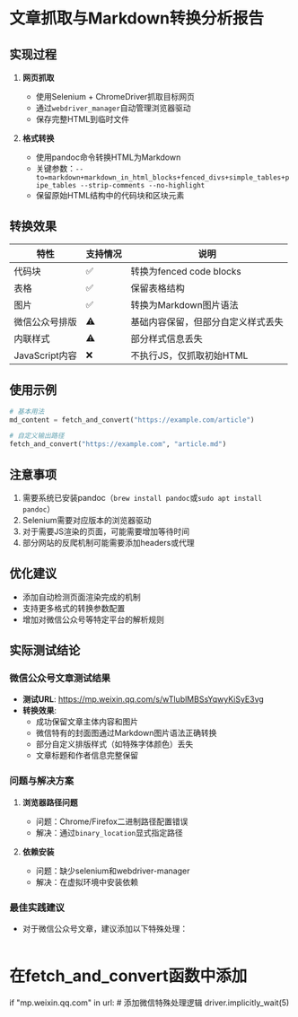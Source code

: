 # 文章抓取与Markdown转换分析报告

## 实现过程

1. **网页抓取**
   - 使用Selenium + ChromeDriver抓取目标网页
   - 通过`webdriver_manager`自动管理浏览器驱动
   - 保存完整HTML到临时文件

2. **格式转换**
   - 使用pandoc命令转换HTML为Markdown
   - 关键参数：`--to=markdown+markdown_in_html_blocks+fenced_divs+simple_tables+pipe_tables --strip-comments --no-highlight`
   - 保留原始HTML结构中的代码块和区块元素

## 转换效果

| 特性 | 支持情况 | 说明 |
|------|----------|------|
| 代码块 | ✅ | 转换为fenced code blocks |
| 表格 | ✅ | 保留表格结构 |
| 图片 | ✅ | 转换为Markdown图片语法 |
| 微信公众号排版 | ⚠️ | 基础内容保留，但部分自定义样式丢失 |
| 内联样式 | ⚠️ | 部分样式信息丢失 |
| JavaScript内容 | ❌ | 不执行JS，仅抓取初始HTML |

## 使用示例

```python
# 基本用法
md_content = fetch_and_convert("https://example.com/article")

# 自定义输出路径
fetch_and_convert("https://example.com", "article.md")
```

## 注意事项

1. 需要系统已安装pandoc（`brew install pandoc`或`sudo apt install pandoc`）
2. Selenium需要对应版本的浏览器驱动
3. 对于需要JS渲染的页面，可能需要增加等待时间
4. 部分网站的反爬机制可能需要添加headers或代理

## 优化建议

- 添加自动检测页面渲染完成的机制
- 支持更多格式的转换参数配置
- 增加对微信公众号等特定平台的解析规则

## 实际测试结论

### 微信公众号文章测试结果
- **测试URL**: https://mp.weixin.qq.com/s/wTlublMBSsYqwyKiSyE3vg
- **转换效果**:
  - 成功保留文章主体内容和图片
  - 微信特有的封面图通过Markdown图片语法正确转换
  - 部分自定义排版样式（如特殊字体颜色）丢失
  - 文章标题和作者信息完整保留

### 问题与解决方案
1. **浏览器路径问题**
   - 问题：Chrome/Firefox二进制路径配置错误
   - 解决：通过`binary_location`显式指定路径

2. **依赖安装**
   - 问题：缺少selenium和webdriver-manager
   - 解决：在虚拟环境中安装依赖

### 最佳实践建议
- 对于微信公众号文章，建议添加以下特殊处理：
  ```python
# 在fetch_and_convert函数中添加
if "mp.weixin.qq.com" in url:
    # 添加微信特殊处理逻辑
    driver.implicitly_wait(5)
  ```